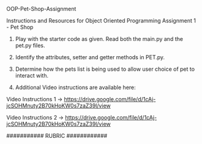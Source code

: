 OOP-Pet-Shop-Assignment

Instructions and Resources for Object Oriented Programming Assignment  1 - Pet Shop

1) Play with the starter code as given. Read both the main.py and the pet.py files.

2) Identify the attributes, setter and getter methods in PET.py.

3) Determine how the pets list is being used to allow user choice of pet to interact with.

4) Additional Video instructions are available here:

Video Instructions 1 -> https://drive.google.com/file/d/1cAj-jcSOHMnuty2B70kHoKW0s7zaZ39l/view 

Video Instructions 2 -> https://drive.google.com/file/d/1cAj-jcSOHMnuty2B70kHoKW0s7zaZ39l/view

########### RUBRIC ############
